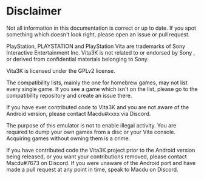 # Disclaimer

Not all information in this documentation is correct or up to date. If you spot something which doesn't look right, please open an issue or pull request.

PlayStation, PLAYSTATION and PlayStation Vita are trademarks of Sony Interactive Entertainment Inc. Vita3K is not related to or endorsed by Sony , or derived from confidential materials belonging to Sony.

Vita3K is licensed under the GPLv2 license.

The compatibility lists, mainly the one for homebrew games, may not list every single game. If you see a game which isn't on the list, please go to the compatibility repository and create an issue there.

If you have ever contributed code to Vita3K and you are not aware of the Android version, please contact Macdu#xxxx via Discord.

The purpose of this emulator is not to enable illegal activity. You are required to dump your own games from a disc or your Vita console. Acquiring games without owning them is a crime.

If you have contributed code the Vita3K project prior to the Android version being released, or you want your contributions removed, please contact Macdu#7673 on Discord. If you were unaware of the Android port and have made a pull request at any point in time, speak to Macdu on Discord.
